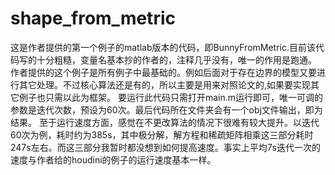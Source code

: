 # shape_from_metric
这是作者提供的第一个例子的matlab版本的代码，即BunnyFromMetric.目前该代码写的十分粗糙，变量名基本抄的作者的，注释几乎没有，唯一的作用是跑通。
作者提供的这个例子是所有例子中最基础的。例如后面对于存在边界的模型又要进行其它处理。不过核心算法还是有的，所以主要是用来对照论文的,如果要实现其它例子也只需以此为框架。
要运行此代码只需打开main.m运行即可，唯一可调的参数是迭代次数，预设为60次。最后代码所在文件夹会有一个obj文件输出，即为结果。
至于运行速度方面，感觉在不更改算法的情况下很难有较大提升。以迭代60次为例，耗时约为385s，其中极分解，解方程和稀疏矩阵相乘这三部分耗时247s左右。而这三部分我暂时都没想到如何提高速度。事实上平均7s迭代一次的速度与作者给的houdini的例子的运行速度基本一样。
